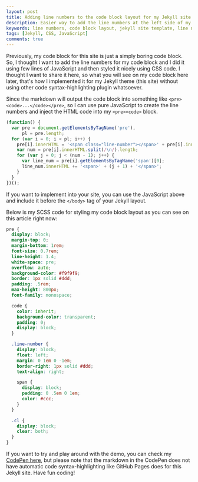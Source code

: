 ```yaml
---
layout: post
title: Adding line numbers to the code block layout for my Jekyll site
description: Easier way to add the line numbers at the left side of my code block layout using few lines of JavaScript and CSS.
keywords: line numbers, code block layout, jekyll site template, line numbers using javascript, line numbers css
tags: [Jekyll, CSS, JavaScript]
comments: true
---
```


Previously, my code block for this site is just a simply boring code block. So, I thought I want to add the line numbers for my code block and I did it using few lines of JavaScript and then styled it nicely using CSS code. I thought I want to share it here, so what you will see on my code block here later, that's how I implemented it for my Jekyll theme (this site) without using other code syntax-highlighting plugin whatsoever.

Since the markdown will output the code block into something like `<pre><code>...</code></pre>`, so I can use pure JavaScript to create the line numbers and inject the HTML code into my `<pre><code>` block.

```js
(function() {
  var pre = document.getElementsByTagName('pre'),
      pl = pre.length;
  for (var i = 0; i < pl; i++) {
    pre[i].innerHTML = '<span class="line-number"></span>' + pre[i].innerHTML + '<span class="cl"></span>';
    var num = pre[i].innerHTML.split(/\n/).length;
    for (var j = 0; j < (num - 1); j++) {
      var line_num = pre[i].getElementsByTagName('span')[0];
      line_num.innerHTML += '<span>' + (j + 1) + '</span>';
    }
  }
})();
```

If you want to implement into your site, you can use the JavaScript above and include it before the `</body>` tag of your Jekyll layout.

Below is my SCSS code for styling my code block layout as you can see on this article right now:

```css
pre {
  display: block;
  margin-top: 0;
  margin-bottom: 1rem;
  font-size: 0.7rem;
  line-height: 1.4;
  white-space: pre;
  overflow: auto;
  background-color: #f9f9f9;
  border: 1px solid #ddd;
  padding: .5rem;
  max-height: 800px;
  font-family: monospace;

  code {
    color: inherit;
    background-color: transparent;
    padding: 0;
    display: block;
  }

  .line-number {
    display: block;
    float: left;
    margin: 0 1em 0 -1em;
    border-right: 1px solid #ddd;
    text-align: right;

    span {
      display: block;
      padding: 0 .5em 0 1em;
      color: #ccc;
    }
  }

  .cl {
    display: block;
    clear: both;
  }
}
```

If you want to try and play around with the demo, you can check my [CodePen here](http://codepen.io/heiswayi/pen/jyKYyg), but please note that the markdown in the CodePen does not have automatic code syntax-highlighting like GitHub Pages does for this Jekyll site. Have fun coding!
